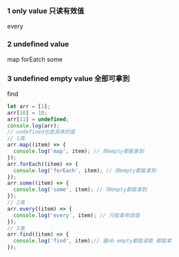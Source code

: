 ### 1 only value 只读有效值
every
### 2 undefined value
map forEatch some
### 3 undefined empty value 全部可拿到
find
```javascript
let arr = [1];
arr[10] = 10;
arr[11] = undefined;
console.log(arr);
// undefined也是具体的值
// 1类
arr.map((item) => {
  console.log('map', item); // 除empty都能拿到
});
arr.forEach((item) => {
  console.log('forEach', item); // 除empty都能拿到
});
arr.some((item) => {
  console.log('some', item); // 除empty都能拿到
});
// 2类
arr.every((item) => {
  console.log('every', item); // 只能拿有效值
});
// 3类
arr.find((item) => {
  console.log('find', item);// 最nb empty都能读取 都能拿
});


```
